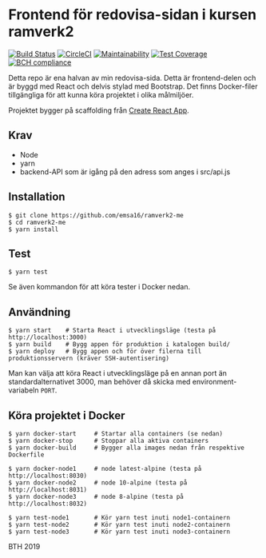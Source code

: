 # Frontend för redovisa-sidan i kursen ramverk2

[![Build Status](https://travis-ci.org/emsa16/ramverk2-me.svg?branch=master)](https://travis-ci.org/emsa16/ramverk2-me)
[![CircleCI](https://circleci.com/gh/emsa16/ramverk2-me.svg?style=svg)](https://circleci.com/gh/emsa16/ramverk2-me)
[![Maintainability](https://api.codeclimate.com/v1/badges/e01f59ff40dc859e5645/maintainability)](https://codeclimate.com/github/emsa16/ramverk2-me/maintainability)
[![Test Coverage](https://api.codeclimate.com/v1/badges/e01f59ff40dc859e5645/test_coverage)](https://codeclimate.com/github/emsa16/ramverk2-me/test_coverage)
[![BCH compliance](https://bettercodehub.com/edge/badge/emsa16/ramverk2-me?branch=master)](https://bettercodehub.com/results/emsa16/ramverk2-me)

Detta repo är ena halvan av min redovisa-sida. Detta är frontend-delen och är byggd med React och delvis stylad med Bootstrap. Det finns Docker-filer tillgängliga för att kunna köra projektet i olika målmiljöer.

Projektet bygger på scaffolding från [Create React App](https://github.com/facebook/create-react-app).


## Krav
- Node
- yarn
- backend-API som är igång på den adress som anges i src/api.js


## Installation
    $ git clone https://github.com/emsa16/ramverk2-me
    $ cd ramverk2-me
    $ yarn install


## Test
    $ yarn test

Se även kommandon för att köra tester i Docker nedan.


## Användning
    $ yarn start    # Starta React i utvecklingsläge (testa på http://localhost:3000)
    $ yarn build    # Bygg appen för produktion i katalogen build/
    $ yarn deploy   # Bygg appen och för över filerna till produktionsservern (kräver SSH-autentisering)

Man kan välja att köra React i utvecklingsläge på en annan port än standardalternativet 3000, man behöver då skicka med environment-variabeln `PORT`.


## Köra projektet i Docker
    $ yarn docker-start     # Startar alla containers (se nedan)
    $ yarn docker-stop      # Stoppar alla aktiva containers
    $ yarn docker-build     # Bygger alla images nedan från respektive Dockerfile

    $ yarn docker-node1     # node latest-alpine (testa på http://localhost:8030)
    $ yarn docker-node2     # node 10-alpine (testa på http://localhost:8031)
    $ yarn docker-node3     # node 8-alpine (testa på http://localhost:8032)

    $ yarn test-node1       # Kör yarn test inuti node1-containern
    $ yarn test-node2       # Kör yarn test inuti node2-containern
    $ yarn test-node3       # Kör yarn test inuti node3-containern

BTH 2019

